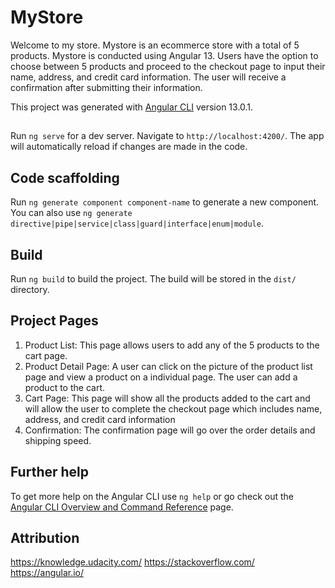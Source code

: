 # MyStore

Welcome to my store. Mystore is an ecommerce store with a total of 5 products. Mystore is conducted using Angular 13. Users have the option to choose between 5 products and proceed to the checkout page to input their name, address, and credit card information. The user will receive a confirmation after submitting their information. 

This project was generated with [Angular CLI](https://github.com/angular/angular-cli) version 13.0.1.

## 

Run `ng serve` for a dev server. Navigate to `http://localhost:4200/`. The app will automatically reload if changes are made in the code. 

## Code scaffolding

Run `ng generate component component-name` to generate a new component. You can also use `ng generate directive|pipe|service|class|guard|interface|enum|module`.

## Build

Run `ng build` to build the project. The build will be stored in the `dist/` directory.

## Project Pages

1. Product List: This page allows users to add any of the 5 products to the cart page. 
2. Product Detail Page: A user can click on the picture of the product list page and view a product on a individual page. The user can add a product to the cart. 
3. Cart Page: This page will show all the products added to the cart and will allow the user to complete the checkout page which includes name, address, and credit card information
4. Confirmation: The confirmation page will go over the order details and shipping speed.

## Further help

To get more help on the Angular CLI use `ng help` or go check out the [Angular CLI Overview and Command Reference](https://angular.io/cli) page.

## Attribution 

https://knowledge.udacity.com/
https://stackoverflow.com/
https://angular.io/
